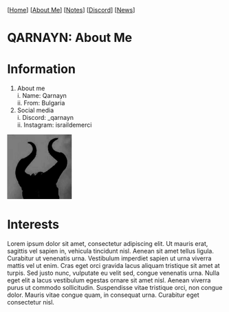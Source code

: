 <link rel="icon" href="favicon.ico">

[[Home](index.md)] [[About Me](ABOUT.md)] [[Notes](NOTES.md)] [[Discord](DISCORD.md)] [[News](news.md)]

# QARNAYN: About Me

# Information
1. About me    
  i. Name: Qarnayn    
  ii. From: Bulgaria
2. Social media    
  i. Discord: _qarnayn    
  ii. Instagram: israildemerci

<img src="images/icon.jpg" width="150" height="150">

# Interests
Lorem ipsum dolor sit amet, consectetur adipiscing elit. 
Ut mauris erat, sagittis vel sapien in, vehicula tincidunt nisl. Aenean sit amet tellus ligula. 
Curabitur ut venenatis urna. 
Vestibulum imperdiet sapien ut urna viverra mattis vel ut enim. 
Cras eget orci gravida lacus aliquam tristique sit amet at turpis. 
Sed justo nunc, vulputate eu velit sed, congue venenatis urna. 
Nulla eget elit a lacus vestibulum egestas ornare sit amet nisl. 
Aenean viverra purus ut commodo sollicitudin. Suspendisse vitae tristique orci, 
non congue dolor. Mauris vitae congue quam, in consequat urna. 
Curabitur eget consectetur nisl. 
